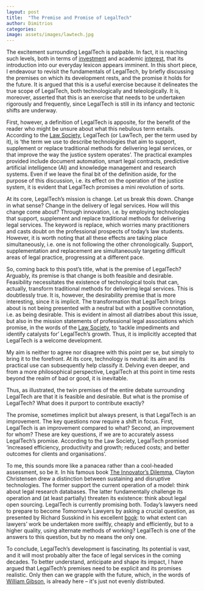 ```yaml
---
layout: post
title:  "The Premise and Promise of LegalTech"
author: Dimitrios
categories: 
image: assets/images/lawtech.jpg
---
```

The excitement surrounding LegalTech is palpable. In fact, it is reaching such levels, both in terms of [investment](https://www.legalcheek.com/2019/10/uk-lawtech-investment-rockets-from-2-5-million-to-62-million-in-just-three-years/#:~:text=Virtual%20Vac%20Scheme-,UK%20lawtech%20investment%20rockets%20from%20%C2%A32.5%20million%20to,million%20in%20just%20three%) and academic [interest](https://www.law.ox.ac.uk/sites/files/oxlaw/oxford_lawtech_adoption_and_training_survey_report_18_march_2.pdf), that its introduction into our everyday lexicon appears imminent. In this short piece, I endeavour to revisit the fundamentals of LegalTech, by briefly discussing the premises on which its development rests, and the promise it holds for the future. It is argued that this is a useful exercise because it delineates the true scope of LegalTech, both technologically and teleologically. It is, moreover, asserted that this is an exercise that needs to be undertaken rigorously and frequently, since LegalTech is still in its infancy and tectonic shifts are underway. 

First, however, a definition of LegalTech is apposite, for the benefit of the reader who might be unsure about what this nebulous term entails. According to the [Law Society](https://www.lawsociety.org.uk/en/campaigns/lawtech/guides/what-is-lawtech#:~:text=Lawtech%20is%20the%20term%20we,document%20automation), LegalTech (or LawTech, per the term used by it), is ‘the term we use to describe technologies that aim to support, supplement or replace traditional methods for delivering legal services, or that improve the way the justice system operates’. The practical examples provided include document automation, smart legal contracts, predictive artificial intelligence (AI) and knowledge management and research systems. Even if we leave the final bit of the definition aside, for the purpose of this discussion, i.e. its effect on the operation of the justice system, it is evident that LegalTech promises a mini revolution of sorts. 

At its core, LegalTech’s mission is change. Let us break this down. Change in what sense? Change in the delivery of legal services. How will this change come about? Through innovation, i.e. by employing technologies that support, supplement and replace traditional methods for delivering legal services. The keyword is replace, which worries many practitioners and casts doubt on the professional prospects of today’s law students. However, it is worth noting that all these effects are taking place simultaneously, i.e. one is not following the other chronologically. Support, supplementation and replacement are simultaneously targeting difficult areas of legal practice, progressing at a different pace.

So, coming back to this post’s title, what is the premise of LegalTech? Arguably, its premise is that change is both feasible and desirable. Feasibility necessitates the existence of technological tools that can, actually, transform traditional methods for delivering legal services. This is doubtlessly true. It is, however, the desirability premise that is more interesting, since it is implicit. The transformation that LegalTech brings about is not being presented with a neutral but with a positive connotation, i.e. as being desirable. This is evident in almost all diatribes about this issue, but also in the mission statements of professional legal associations which promise, in the words of the [Law Society](https://www.lawsociety.org.uk/en/campaigns/lawtech/guides/what-is-lawtech#:~:text=Lawtech%20is%20the%20term%20we,document%20automation), to ‘tackle impediments and identify catalysts for’ LegalTech’s growth. Thus, it is implicitly accepted that LegalTech is a welcome development. 

My aim is neither to agree nor disagree with this point per se, but simply to bring it to the forefront. At its core, technology is neutral: its aim and its practical use can subsequently help classify it. Delving even deeper, and from a more philosophical perspective, LegalTech at this point in time rests beyond the realm of bad or good, it is inevitable.

Thus, as illustrated, the twin premises of the entire debate surrounding LegalTech are that it is feasible and desirable. But what is the promise of LegalTech? What does it purport to contribute exactly? 

The promise, sometimes implicit but always present, is that LegalTech is an improvement. The key questions now require a shift in focus. First, LegalTech is an improvement compared to what? Second, an improvement for whom? These are key questions, if we are to accurately assess LegalTech’s promise. According to the Law Society, LegalTech promised ‘increased efficiency, productivity and growth; reduced costs; and better outcomes for clients and organisations’. 

To me, this sounds more like a panacea rather than a cool-headed assessment, so be it. In his famous book [The Innovator’s Dilemma](https://claytonchristensen.com/books/the-innovators-dilemma/), Clayton Christensen drew a distinction between sustaining and disruptive technologies. The former support the current operation of a model: think about legal research databases. The latter fundamentally challenge its operation and (at least partially) threaten its existence: think about legal open sourcing. LegalTech is currently promising both. Today’s lawyers need to prepare to become Tomorrow’s Lawyers by asking a crucial question, as presented by Richard Susskind in his excellent [book](https://www.amazon.co.uk/dp/0198796633/ref=sr_1_2?ie=UTF8&qid=1496314861&sr=8-2&keywords=susskind): to what extent can lawyers’ work be undertaken more swiftly, cheaply and efficiently, but to a higher quality, using alternate methods of working? LegalTech is one of the answers to this question, but by no means the only one. 

To conclude, LegalTech’s development is fascinating. Its potential is vast, and it will most probably alter the face of legal services in the coming decades. To better understand, anticipate and shape its impact, I have argued that LegalTech’s premises need to be explicit and its promises realistic. Only then can we grapple with the future, which, in the words of [William Gibson](https://quoteinvestigator.com/2012/01/24/future-has-arrived/), is already here – it's just not evenly distributed. 


